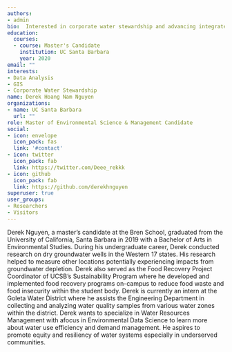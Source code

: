 ```yaml
---
authors:
- admin
bio:  Interested in corporate water stewardship and advancing integrated approaches to managing water, food, and energy systems.
education:
  courses:
  - course: Master's Candidate
    institution: UC Santa Barbara
    year: 2020
email: ""
interests:
- Data Analysis
- GIS
- Corporate Water Stewardship
name: Derek Hoang Nam Nguyen
organizations:
- name: UC Santa Barbara
  url: ""
role: Master of Environmental Science & Management Candidate
social:
- icon: envelope
  icon_pack: fas
  link: '#contact'
- icon: twitter
  icon_pack: fab
  link: https://twitter.com/Deee_rekkk
- icon: github
  icon_pack: fab
  link: https://github.com/derekhnguyen
superuser: true
user_groups:
- Researchers
- Visitors
---
```


Derek Nguyen, a master’s candidate at the Bren School, graduated from the University of California, Santa Barbara in 2019 with a Bachelor of Arts in Environmental Studies. During his undergraduate career, Derek conducted research on dry groundwater wells in the Western 17 states. His research helped to measure other locations potentially experiencing impacts from groundwater depletion. Derek also served as the Food Recovery Project Coordinator of UCSB’s Sustainability Program where he developed and implemented food recovery programs on-campus to reduce food waste and food insecurity within the student body. Derek is currently an intern at the Goleta Water District where he assists the Engineering Department in collecting and analyzing water quality samples from various water zones within the district. Derek wants to specialize in Water Resources Management with afocus in Environmental Data Science to learn more about water use efficiency and demand management. He aspires to promote equity and resiliency of water systems especially in underserved communities.
